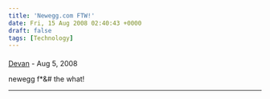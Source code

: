 ```yaml
---
title: 'Newegg.com FTW!'
date: Fri, 15 Aug 2008 02:40:43 +0000
draft: false
tags: [Technology]
---
```



#### 
[Devan](http://dgoodwin.dangerouslyinc.com "dgoodwin@dangerouslyinc.com") - <time datetime="2008-08-15 08:19:56">Aug 5, 2008</time>

newegg f\*&# the what!
<hr />

